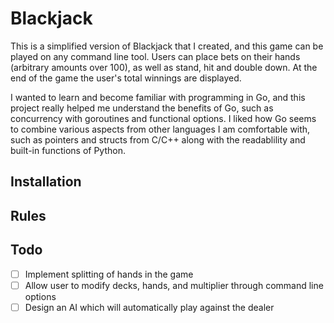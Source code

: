 # Blackjack

This is a simplified version of Blackjack that I created, and this game can be played on any 
command line tool. Users can place bets on their hands (arbitrary amounts over 100), as well as stand, hit and double down. At the end of the game the user's total winnings are displayed. 

I wanted to learn and become familiar with programming in Go, and this project 
really helped me understand the benefits of Go, such as concurrency with goroutines and functional options. I liked how Go seems to combine various aspects from other languages I am comfortable with, such as pointers and structs from C/C++ along with the readablility and built-in functions of Python. 

## Installation

## Rules

## Todo
- [ ] Implement splitting of hands in the game
- [ ] Allow user to modify decks, hands, and multiplier through command line options
- [ ] Design an AI which will automatically play against the dealer
